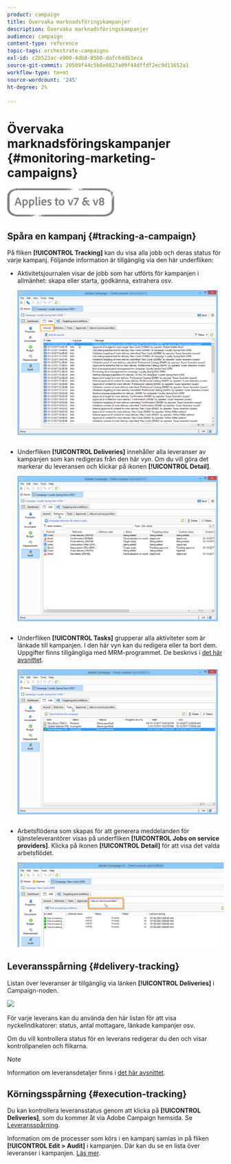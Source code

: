 ```yaml
---
product: campaign
title: Övervaka marknadsföringskampanjer
description: Övervaka marknadsföringskampanjer
audience: campaign
content-type: reference
topic-tags: orchestrate-campaigns
exl-id: c2b523ac-e900-4db8-85b0-dafc6ddb3eca
source-git-commit: 20509f44c5b8e0827a09f44dffdf2ec9d11652a1
workflow-type: tm+mt
source-wordcount: '245'
ht-degree: 2%

---
```


# Övervaka marknadsföringskampanjer {#monitoring-marketing-campaigns}

![](../../assets/common.svg)

## Spåra en kampanj {#tracking-a-campaign}

På fliken **[!UICONTROL Tracking]** kan du visa alla jobb och deras status för varje kampanj. Följande information är tillgänglig via den här underfliken:

* Aktivitetsjournalen visar de jobb som har utförts för kampanjen i allmänhet: skapa eller starta, godkänna, extrahera osv.

   ![](assets/s_ncs_user_op_edit_exe_tab_a.png)

* Underfliken **[!UICONTROL Deliveries]** innehåller alla leveranser av kampanjen som kan redigeras från den här vyn. Om du vill göra det markerar du leveransen och klickar på ikonen **[!UICONTROL Detail]**.

   ![](assets/s_ncs_user_op_edit_exe_tab_b.png)

* Underfliken **[!UICONTROL Tasks]** grupperar alla aktiviteter som är länkade till kampanjen. I den här vyn kan du redigera eller ta bort dem. Uppgifter finns tillgängliga med MRM-programmet. De beskrivs i [det här avsnittet](../../mrm/using/creating-and-managing-tasks.md).

   ![](assets/s_ncs_user_op_edit_exe_tab_e.png)

* Arbetsflödena som skapas för att generera meddelanden för tjänsteleverantörer visas på underfliken **[!UICONTROL Jobs on service providers]**. Klicka på ikonen **[!UICONTROL Detail]** för att visa det valda arbetsflödet.

   ![](assets/s_ncs_user_op_edit_exe_tab_d.png)

## Leveransspårning {#delivery-tracking}

Listan över leveranser är tillgänglig via länken **[!UICONTROL Deliveries]** i Campaign-noden.

![](assets/s_ncs_user_op_del_state_from_homepage.png)

För varje leverans kan du använda den här listan för att visa nyckelindikatorer: status, antal mottagare, länkade kampanjer osv.

Om du vill kontrollera status för en leverans redigerar du den och visar kontrollpanelen och flikarna.

>[!NOTE]
>
>Information om leveransdetaljer finns i [det här avsnittet](../../delivery/using/about-message-tracking.md).

## Körningsspårning {#execution-tracking}

Du kan kontrollera leveransstatus genom att klicka på **[!UICONTROL Deliveries]**, som du kommer åt via Adobe Campaign hemsida. Se [Leveransspårning](#delivery-tracking).

Information om de processer som körs i en kampanj samlas in på fliken **[!UICONTROL Edit > Audit]** i kampanjen. Där kan du se en lista över leveranser i kampanjen. [Läs mer](#tracking-a-campaign).
